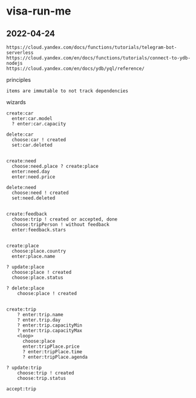 # visa-run-me

## 2022-04-24

    https://cloud.yandex.com/docs/functions/tutorials/telegram-bot-serverless
    https://cloud.yandex.com/en/docs/functions/tutorials/connect-to-ydb-nodejs
    https://cloud.yandex.com/en/docs/ydb/yql/reference/

principles

    items are immutable to not track dependencies

wizards

    create:car
      enter:car.model
      ? enter:car.capacity

    delete:car
      choose:car ! created
      set:car.deleted


    create:need
      choose:need.place ? create:place
      enter:need.day
      enter:need.price

    delete:need
      choose:need ! created
      set:need.deleted


    create:feedback
      choose:trip ! created or accepted, done
      choose:tripPerson ! without feedback
      enter:feedback.stars


    create:place
      choose:place.country
      enter:place.name

    ? update:place
      choose:place ! created
      choose:place.status

    ? delete:place
        choose:place ! created


    create:trip
        ? enter:trip.name
        ? enter.trip.day
        ? enter:trip.capacityMin
        ? enter:trip.capacityMax
        <loop>
          choose:place
          enter:tripPlace.price
          ? enter:tripPlace.time
          ? enter:tripPlace.agenda

    ? update:trip
        choose:trip ! created
        choose:trip.status

    accept:trip
